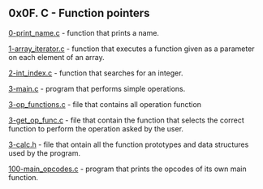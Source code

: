 ## 0x0F. C - Function pointers

[0-print_name.c](./0-print_name.c) - function that prints a name.

[1-array_iterator.c](./1-array_iterator.c) - function that executes a function given as a parameter on each element of an array.

[2-int_index.c](./2-int_index.c) - function that searches for an integer.

[3-main.c](./3-main.c) - program that performs simple operations.

[3-op_functions.c](./3-op_functions.c) - file that contains all operation function

[3-get_op_func.c](./3-get_op_func.c) - file that contain the function that selects the correct function to perform the operation asked by the user. 

[3-calc.h](./3-calc.h) - file that ontain all the function prototypes and data structures used by the program.

[100-main_opcodes.c](./100-main_opcodes.c) - program that prints the opcodes of its own main function.

